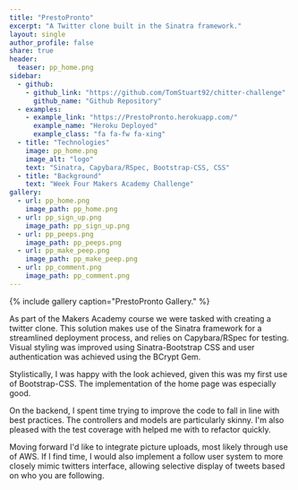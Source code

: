 ```yaml
---
title: "PrestoPronto"
excerpt: "A Twitter clone built in the Sinatra framework."
layout: single
author_profile: false
share: true
header:
  teaser: pp_home.png
sidebar:
  - github:
    - github_link: "https://github.com/TomStuart92/chitter-challenge"
      github_name: "Github Repository"
  - examples:
    - example_link: "https://PrestoPronto.herokuapp.com/"
      example_name: "Heroku Deployed"
      example_class: "fa fa-fw fa-xing"
  - title: "Technologies"
    image: pp_home.png
    image_alt: "logo"
    text: "Sinatra, Capybara/RSpec, Bootstrap-CSS, CSS"
  - title: "Background"
    text: "Week Four Makers Academy Challenge"
gallery:
  - url: pp_home.png
    image_path: pp_home.png
  - url: pp_sign_up.png
    image_path: pp_sign_up.png
  - url: pp_peeps.png
    image_path: pp_peeps.png
  - url: pp_make_peep.png
    image_path: pp_make_peep.png
  - url: pp_comment.png
    image_path: pp_comment.png
---
```

{% include gallery caption="PrestoPronto Gallery." %}

As part of the Makers Academy course we were tasked with creating a twitter clone. This solution makes use of the Sinatra framework for a streamlined deployment process, and relies on Capybara/RSpec for testing. Visual styling was improved using Sinatra-Bootstrap CSS and user authentication was achieved using the BCrypt Gem.

Stylistically, I was happy with the look achieved, given this was my first use of Bootstrap-CSS. The implementation of the home page was especially good.

On the backend, I spent time trying to improve the code to fall in line with best practices. The controllers and models are particularly skinny. I'm also pleased with the test coverage with helped me with to refactor quickly.

Moving forward I'd like to integrate picture uploads, most likely through use of AWS. If I find time, I would also implement a follow user system to more closely mimic twitters interface, allowing selective display of tweets based on who you are following.
